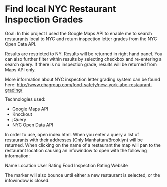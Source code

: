 # Find local NYC Restaurant Inspection Grades
Goal: In this project I used the Google Maps API to enable me to search restaurants local to NYC and 
return inspection letter grades from the NYC Open Data API. 

Results are restricted to NY. Results will be returned in right hand panel. You can also further 
filter within results by selecting checkbox and re-entering a search query. If there is no inspection grade,
results will be returned from Maps API only. 

More information about NYC inspection letter grading system can be found here:
http://www.ehagroup.com/food-safety/new-york-abc-restaurant-grading/

Technologies used:
* Google Maps API
* Knockout
* jQuery
* NYC Open Data API

In order to use, open index.html. When you enter a query a list of restaurants with their addresses (Only Manhattan/Brooklyn)
will be returned. When clicking on the name of a restaurant the map will pan to the restaurant location causing an 
infowindow to open with the following information:

Name
Location
User Rating
Food Inspection Rating
Website 

The marker will also bounce until either a new restaurant is selected, or the infowindow is closed. 